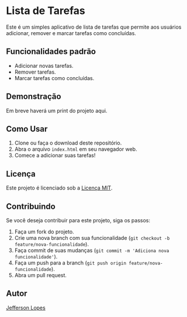 # Lista de Tarefas

Este é um simples aplicativo de lista de tarefas que permite aos usuários adicionar, remover e marcar tarefas como concluídas.

## Funcionalidades padrão

- Adicionar novas tarefas.
- Remover tarefas.
- Marcar tarefas como concluídas.

## Demonstração

Em breve haverá um print do projeto aqui.

## Como Usar

1. Clone ou faça o download deste repositório.
2. Abra o arquivo `index.html` em seu navegador web.
3. Comece a adicionar suas tarefas!

## Licença

Este projeto é licenciado sob a [Licença MIT](LICENSE).

## Contribuindo

Se você deseja contribuir para este projeto, siga os passos:

1. Faça um fork do projeto.
2. Crie uma nova branch com sua funcionalidade (`git checkout -b feature/nova-funcionalidade`).
3. Faça commit de suas mudanças (`git commit -m 'Adiciona nova funcionalidade'`).
4. Faça um push para a branch (`git push origin feature/nova-funcionalidade`).
5. Abra um pull request.

## Autor

[Jefferson Lopes](https://github.com/JLopes2021?tab=repositories)

